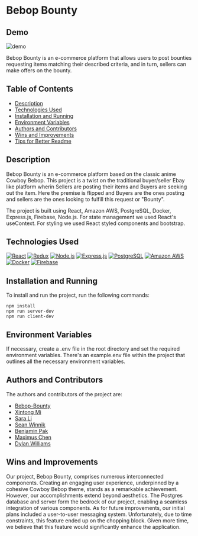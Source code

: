 

# Bebop Bounty

## Demo

![demo](https://i.ibb.co/DVrWBrX/ezgif-com-optimize-2.gif)

Bebop Bounty is an e-commerce platform that allows users to post bounties requesting items matching their described criteria, and in turn, sellers can make offers on the bounty.
 

## Table of Contents

- [Description](#description)
- [Technologies Used](#technologies-used)
- [Installation and Running](#installation-and-running)
- [Environment Variables](#environment-variables)
- [Authors and Contributors](#authors-and-contributors)
- [Wins and Improvements](#wins-and-improvements)
- [Tips for Better Readme](#tips-for-better-readme)

## Description

Bebop Bounty is an e-commerce platform based on the classic anime Cowboy Bebop.  This project is a twist on the traditional buyer/seller Ebay like platform wherin Sellers are posting
their items and Buyers are seeking out the item.  Here the premise is flipped and Buyers are the ones posting and sellers are the ones looking to fulfill this request or "Bounty".

The project is built using React, Amazon AWS, PostgreSQL, Docker, Express.js, Firebase, Node.js. For state management we used React's useContext. For styling we used React styled components
and bootstrap.

## Technologies Used

[![React](https://img.shields.io/badge/React-20232A?style=for-the-badge&logo=react&logoColor=61DAFB)](https://reactjs.org/)
[![Redux](https://img.shields.io/badge/Redux-764ABC.svg?style=for-the-badge&logo=Redux&logoColor=white)](https://redux.js.org/)
[![Node.js](https://img.shields.io/badge/Node.js-339933?style=for-the-badge&logo=nodedotjs&logoColor=white)](https://nodejs.org/)
[![Express.js](https://img.shields.io/badge/Express.js-000000?style=for-the-badge&logo=express&logoColor=white)](https://expressjs.com/)
[![PostgreSQL](https://img.shields.io/badge/PostgreSQL-316192?style=for-the-badge&logo=postgresql&logoColor=white)](https://www.postgresql.org/)
[![Amazon AWS](https://img.shields.io/badge/Amazon_AWS-FF9900?style=for-the-badge&logo=amazonaws&logoColor=white)](https://aws.amazon.com/)
[![Docker](https://img.shields.io/badge/Docker-2CA5E0?style=for-the-badge&logo=docker&logoColor=white)](https://www.docker.com/)
[![Firebase](https://img.shields.io/badge/firebase-ffca28?style=for-the-badge&logo=firebase&logoColor=black)](https://firebase.google.com/)


## Installation and Running

To install and run the project, run the following commands:

```
npm install
npm run server-dev
npm run client-dev
```

## Environment Variables

If necessary, create a .env file in the root directory and set the required environment variables. There's an example.env file within the project that outlines
all the necessary environment variables.

## Authors and Contributors


The authors and contributors of the project are:

- [Bebop-Bounty](https://github.com/Bebop-Bounty)
- [Xintong Mi](https://github.com/XintongTheCoder)
- [Sara Li](https://github.com/sora62)
- [Sean Winnik](https://github.com/swinnik)
- [Benjamin Pak](https://github.com/beanjermin)
- [Maximus Chen](https://github.com/HeyMaximus)
- [Dylan Williams](https://github.com/dylanmwilliams)

## Wins and Improvements
   Our project, Bebop Bounty, comprises numerous interconnected components. Creating an engaging user experience, underpinned by a cohesive Cowboy Bebop theme, stands as a remarkable achievement. However, our accomplishments extend beyond aesthetics. The Postgres database and server form the bedrock of our project, enabling a seamless integration of various components. As for future improvements, our initial plans included a user-to-user messaging system. Unfortunately, due to time constraints, this feature ended up on the chopping block. Given more time, we believe that this feature would significantly enhance the application.
   
   

